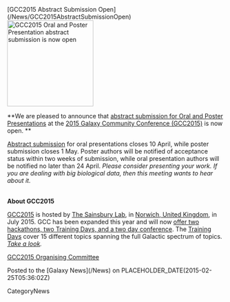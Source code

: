 <div class='newsItemHeader'>[GCC2015 Abstract Submission Open](/News/GCC2015AbstractSubmissionOpen)</div>

<div class='left'><a href='http://gcc2015.tsl.ac.uk/Abstracts'><img src='/Images/Logos/GCC2015AbstractsOpen.png' alt='GCC2015 Oral and Poster Presentation abstract submission is now open' width="200" /></a></div>

**We are pleased to announce that [abstract submission for Oral and Poster Presentations](http://gcc2015.tsl.ac.uk/Abstracts) at the [2015 Galaxy Community Conference (GCC2015)](http://gcc2015.tsl.ac.uk/) is now open.  **

[Abstract submission](http://gcc2015.tsl.ac.uk/Abstracts) for oral presentations closes 10 April, while poster submission closes 1 May. Poster authors will be notified of acceptance status within two weeks of submission, while oral presentation authors will be notified no later than 24 April.  *Please consider presenting your work. If you are dealing with big biological data, then this meeting wants to hear about it.*
<br /><br />

**About GCC2015**

[GCC2015](http://gcc2015.tsl.ac.uk/) is hosted by [The Sainsbury Lab](http://www.tsl.ac.uk/), in [Norwich, United Kingdom](http://www.visitnorwich.co.uk/), in July 2015. GCC has been expanded this year and will now [offer two hackathons, two Training Days, and a two day conference](http://gcc2015.tsl.ac.uk/programme/).  The [Training Days](http://gcc2015.tsl.ac.uk/training-day/) cover 15 different topics spanning the full Galactic spectrum of topics.  *[Take a look](http://gcc2015.tsl.ac.uk/programme/).*

[GCC2015 Organising Committee](http://gcc2015.tsl.ac.uk/organisers/)

<div class='newsItemFooter'>Posted to the [Galaxy News](/News) on PLACEHOLDER_DATE(2015-02-25T05:36:02Z)</div>

CategoryNews
